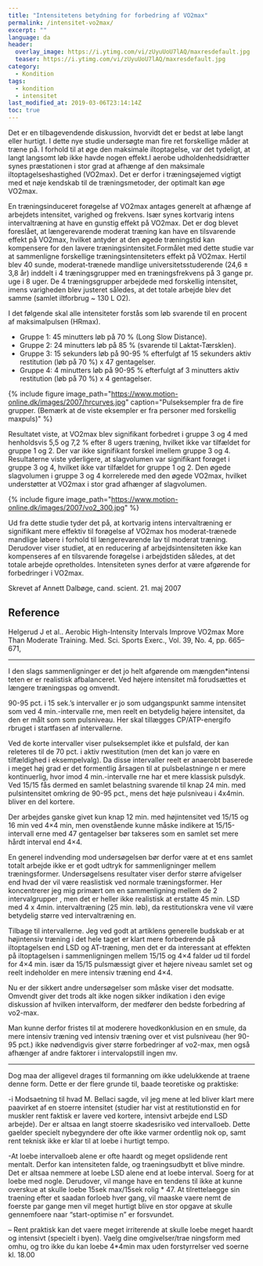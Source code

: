 ```yaml
---
title: "Intensitetens betydning for forbedring af VO2max"
permalink: /intensitet-vo2max/
excerpt: ""
language: da
header:
  overlay_image: https://i.ytimg.com/vi/zUyuUoU7lAQ/maxresdefault.jpg
  teaser: https://i.ytimg.com/vi/zUyuUoU7lAQ/maxresdefault.jpg
category:
  - Kondition
tags:
  - kondition
  - intensitet
last_modified_at: 2019-03-06T23:14:14Z
toc: true
---
```


Det er en tilbagevendende diskussion, hvorvidt det er bedst at løbe langt eller hurtigt. I dette nye studie undersøgte man fire ret forskellige måder at træne på. I forhold til at øge den maksimale iltoptagelse, var det tydeligt, at langt langsomt løb ikke havde nogen effekt.I aerobe udholdenhedsidrætter synes præstationen i stor grad at afhænge af den maksimale iltoptagelseshastighed (VO2max). Det er derfor i træningsøjemed vigtigt med et nøje kendskab til de træningsmetoder, der optimalt kan øge VO2max.

En træningsinduceret forøgelse af VO2max antages generelt at afhænge af arbejdets intensitet, varighed og frekvens. Især synes kortvarig intens intervaltræning at have en gunstig effekt på VO2max. Det er dog blevet foreslået, at længerevarende moderat træning kan have en tilsvarende effekt på VO2max, hvilket antyder at den øgede træningstid kan kompensere for den lavere træningsintensitet.Formålet med dette studie var at sammenligne forskellige træningsintensiteters effekt på VO2max. Hertil blev 40 sunde, moderat-trænede mandlige universitetsstuderende (24,6 ± 3,8 år) inddelt i 4 træningsgrupper med en træningsfrekvens på 3 gange pr. uge i 8 uger. De 4 træningsgrupper arbejdede med forskellig intensitet, imens varigheden blev justeret således, at det totale arbejde blev det samme (samlet iltforbrug ~ 130 L O2).

I det følgende skal alle intensiteter forstås som løb svarende til en procent af maksimalpulsen (HRmax).

- Gruppe 1: 45 minutters løb på 70 % (Long Slow Distance).
- Gruppe 2: 24 minutters løb på 85 % (svarende til Laktat-Tærsklen).
- Gruppe 3: 15 sekunders løb på 90-95 % efterfulgt af 15 sekunders aktiv restitution (løb på 70 %) x 47 gentagelser.
- Gruppe 4: 4 minutters løb på 90-95 % efterfulgt af 3 minutters aktiv restitution (løb på 70 %) x 4 gentagelser.

{% include figure image_path="https://www.motion-online.dk/images/2007/hrcurves.jpg" caption="Pulseksempler fra de fire grupper. (Bemærk at de viste eksempler er fra personer med forskellig maxpuls)" %}

Resultatet viste, at VO2max blev signifikant forbedret i gruppe 3 og 4 med henholdsvis 5,5 og 7,2 % efter 8 ugers træning, hvilket ikke var tilfældet for gruppe 1 og 2. Der var ikke signifikant forskel imellem gruppe 3 og 4. Resultaterne viste yderligere, at slagvolumen var signifikant forøget i gruppe 3 og 4, hvilket ikke var tilfældet for gruppe 1 og 2. Den øgede slagvolumen i gruppe 3 og 4 korrelerede med den øgede VO2max, hvilket understøtter at VO2max i stor grad afhænger af slagvolumen.

{% include figure image_path="https://www.motion-online.dk/images/2007/vo2_300.jpg" %}

Ud fra dette studie tyder det på, at kortvarig intens intervaltræning er signifikant mere effektiv til forøgelse af VO2max hos moderat-trænede mandlige løbere i forhold til længerevarende lav til moderat træning. Derudover viser studiet, at en reducering af arbejdsintensiteten ikke kan kompenseres af en tilsvarende forøgelse i arbejdstiden således, at det totale arbejde opretholdes. Intensiteten synes derfor at være afgørende for forbedringer i VO2max.

Skrevet af Annett Dalbøge, cand. scient. 21. maj 2007

## Reference

Helgerud J et al.. Aerobic High-Intensity Intervals Improve VO2max More Than Moderate Training. Med. Sci. Sports Exerc., Vol. 39, No. 4, pp. 665–671,

***


I den slags sammenligninger er det jo helt afgørende om mængden*intensi teten er er realistisk afbalanceret. Ved højere intensitet må forudsættes et længere træningspas og omvendt.

90-95 pct. i 15 sek.’s intervaller er jo som udgangspunkt samme intensitet som ved 4 min.-intervalle rne, men reelt en betydelig højere intensitet, da den er målt som som pulsniveau. Her skal tillægges CP/ATP-energifo rbruget i startfasen af intervallerne.

Ved de korte intervaller viser pulseksemplet ikke et pulsfald, der kan releteres til de 70 pct. i aktiv rwestitution (men det kan jo være en tilfældighed i eksempelvalg). Da disse intervaller reelt er anaerobt baserede i meget høj grad er det formentlig årsagen til at pulsbelastninge n er mere kontinuerlig, hvor imod 4 min.-intervalle rne har et mere klassisk pulsdyk. Ved 15/15 fås dermed en samlet belastning svarende til knap 24 min. med pulsintensitet omkring de 90-95 pct., mens det høje pulsniveau i 4x4min. bliver en del kortere.

Der arbejdes ganske givet kun knap 12 min. med højintensitet ved 15/15 og 16 min ved 4×4 min, men ovenstående kunne måske indikere at 15/15-intervall erne med 47 gentagelser bør takseres som en samlet set mere hårdt interval end 4×4.

En generel indvending mod undersøgelsen bør derfor være at et ens samlet totalt arbejde ikke er et godt udtryk for sammenligninger mellem træningsformer. Undersøgelsens resultater viser derfor større afvigelser end hvad der vil være reaslistisk ved normale træningsformer. Her koncentrerer jeg mig primært om en sammenligning mellem de 2 intervalgrupper , men det er heller ikke realistisk at erstatte 45 min. LSD med 4 x 4min. intervaltræning (25 min. løb), da restitutionskra vene vil være betydelig større ved intervaltræning en.

Tilbage til intervallerne. Jeg ved godt at artiklens generelle budskab er at højintensiv træning i det hele taget er klart mere forbedrende på iltoptagelsen end LSD og AT-træning, men det er da interessant at effekten på iltoptagelsen i sammenligningen mellem 15/15 og 4×4 falder ud til fordel for 4×4 min. især da 15/15 pulsmæssigt giver et højere niveau samlet set og reelt indeholder en mere intensiv træning end 4×4.

Nu er der sikkert andre undersøgelser som måske viser det modsatte. Omvendt giver det trods alt ikke nogen sikker indikation i den evige diskussion af hvilken intervalform, der medfører den bedste forbedring af vo2-max.

Man kunne derfor fristes til at moderere hovedkonklusion en en smule, da mere intensiv træning ved intensiv træning over et vist pulsniveau (her 90-95 pct.) ikke nødvendigvis giver større forbedringer af vo2-max, men også afhænger af andre faktorer i intervalopstill ingen mv.

***

Dog maa der alligevel drages til formanning om ikke udelukkende at traene denne form. Dette er der flere grunde til, baade teoretiske og praktiske:

-i Modsaetning til hvad M. Bellaci sagde, vil jeg mene at led bliver klart mere paavirket af en stoerre intensitet (studier har vist at restitutionstid en for muskler rent faktisk er lavere ved kortere, intensivt arbejde end LSD arbejde). Der er altsaa en langt stoerre skadesrisiko ved intervalloeb. Dette gaelder specielt nybegyndere der ofte ikke varmer ordentlig nok op, samt rent teknisk ikke er klar til at loebe i hurtigt tempo.

-At loebe intervalloeb alene er ofte haardt og meget opslidende rent mentalt. Derfor kan intensiteten falde, og traeningsudbytt et blive mindre. Det er altsaa nemmere at loebe LSD alene end at loebe interval. Soerg for at loebe med nogle.
Derudover, vil mange have en tendens til ikke at kunne overskue at skulle loebe 15sek max/15sek rolig * 47. At tilrettelaegge sin traening efter et saadan forloeb hver gang, vil maaske vaere nemt de foerste par gange men vil meget hurtigt blive en stor opgave at skulle gennemfoere naar
“start-optimise n” er forsvundet.

– Rent praktisk kan det vaere meget irriterende at skulle loebe meget haardt og intensivt (specielt i byen). Vaelg dine omgivelser/trae ningsform med omhu, og tro ikke du kan loebe 4*4min max uden forstyrrelser ved soerne kl. 18.00

